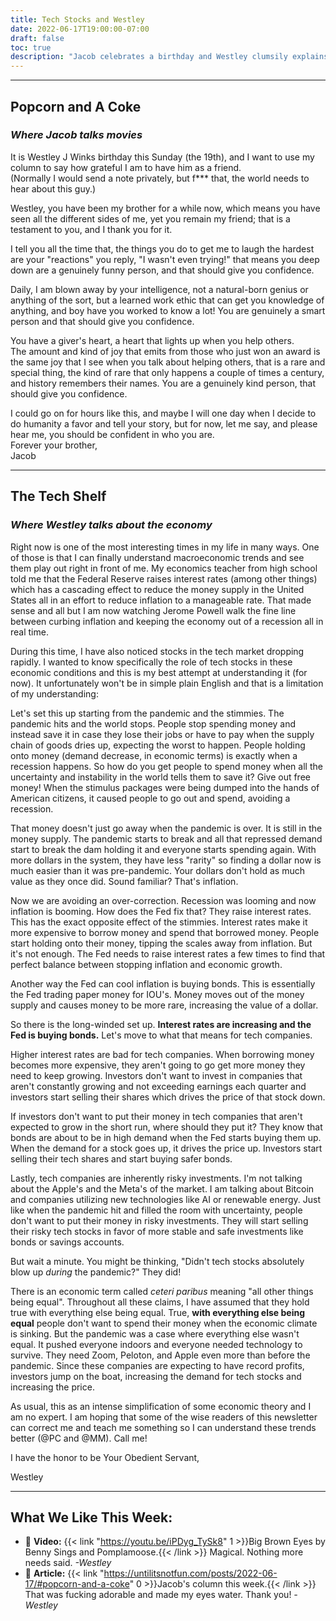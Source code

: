 ```yaml
---
title: Tech Stocks and Westley
date: 2022-06-17T19:00:00-07:00
draft: false
toc: true
description: "Jacob celebrates a birthday and Westley clumsily explains some macroeconomics"
---
```


---

## Popcorn and A Coke
### *Where Jacob talks movies*

It is Westley J Winks birthday this Sunday (the 19th), and I want to use my column to say how grateful I am to have him as a friend.  
(Normally I would send a note privately, but f*** that, the world needs to hear about this guy.)

Westley, you have been my brother for a while now, which means you have seen all the different sides of me, yet you remain my friend; that is a testament to you, and I thank you for it. 

I tell you all the time that, the things you do to get me to laugh the hardest are your "reactions" you reply, "I wasn't even trying!" that means you deep down are a genuinely funny person, and that should give you confidence. 

Daily, I am blown away by your intelligence, not a natural-born genius or anything of the sort, but a learned work ethic that can get you knowledge of anything, and boy have you worked to know a lot! You are genuinely a smart person and that should give you confidence. 

You have a giver's heart, a heart that lights up when you help others.  
The amount and kind of joy that emits from those who just won an award is the same joy that I see when you talk about helping others, that is a rare and special thing, the kind of rare that only happens a couple of times a century, and history remembers their names. You are a genuinely kind person, that should give you confidence. 

I could go on for hours like this, and maybe I will one day when I decide to do humanity a favor and tell your story, but for now, let me say, and please hear me, you should be confident in who you are.  
Forever your brother,  
Jacob

---

## The Tech Shelf
### *Where Westley talks about the economy*

Right now is one of the most interesting times in my life in many ways. One of those is that I can finally understand macroeconomic trends and see them play out right in front of me. My economics teacher from high school told me that the Federal Reserve raises interest rates (among other things) which has a cascading effect to reduce the money supply in the United States all in an effort to reduce inflation to a manageable rate. That made sense and all but I am now watching Jerome Powell walk the fine line between curbing inflation and keeping the economy out of a recession all in real time.

During this time, I have also noticed stocks in the tech market dropping rapidly. I wanted to know specifically the role of tech stocks in these economic conditions and this is my best attempt at understanding it (for now). It unfortunately won't be in simple plain English and that is a limitation of my understanding:

Let's set this up starting from the pandemic and the stimmies. The pandemic hits and the world stops. People stop spending money and instead save it in case they lose their jobs or have to pay when the supply chain of goods dries up, expecting the worst to happen. People holding onto money (demand decrease, in economic terms) is exactly when a recession happens. So how do you get people to spend money when all the uncertainty and instability in the world tells them to save it? Give out free money! When the stimulus packages were being dumped into the hands of American citizens, it caused people to go out and spend, avoiding a recession.

That money doesn't just go away when the pandemic is over. It is still in the money supply. The pandemic starts to break and all that repressed demand start to break the dam holding it and everyone starts spending again. With more dollars in the system, they have less "rarity" so finding a dollar now is much easier than it was pre-pandemic. Your dollars don't hold as much value as they once did. Sound familiar? That's inflation.

Now we are avoiding an over-correction. Recession was looming and now inflation is booming. How does the Fed fix that? They raise interest rates. This has the exact opposite effect of the stimmies. Interest rates make it more expensive to borrow money and spend that borrowed money. People start holding onto their money, tipping the scales away from inflation. But it's not enough. The Fed needs to raise interest rates a few times to find that perfect balance between stopping inflation and economic growth. 

Another way the Fed can cool inflation is buying bonds. This is essentially the Fed trading paper money for IOU's. Money moves out of the money supply and causes money to be more rare, increasing the value of a dollar.

So there is the long-winded set up. **Interest rates are increasing and the Fed is buying bonds.** Let's move to what that means for tech companies.

Higher interest rates are bad for tech companies. When borrowing money becomes more expensive, they aren't going to go get more money they need to keep growing. Investors don't want to invest in companies that aren't constantly growing and not exceeding earnings each quarter and investors start selling their shares which drives the price of that stock down.

If investors don't want to put their money in tech companies that aren't expected to grow in the short run, where should they put it? They know that bonds are about to be in high demand when the Fed starts buying them up. When the demand for a stock goes up, it drives the price up. Investors start selling their tech shares and start buying safer bonds.

Lastly, tech companies are inherently risky investments. I'm not talking about the Apple's and the Meta's of the market. I am talking about Bitcoin and companies utilizing new technologies like AI or renewable energy. Just like when the pandemic hit and filled the room with uncertainty, people don't want to put their money in risky investments. They will start selling their risky tech stocks in favor of more stable and safe investments like bonds or savings accounts.

But wait a minute. You might be thinking, "Didn't tech stocks absolutely blow up *during* the pandemic?" They did! 

There is an economic term called *ceteri paribus* meaning "all other things being equal". Throughout all these claims, I have assumed that they hold true with everything else being equal. True, **with everything else being equal** people don't want to spend their money when the economic climate is sinking. But the pandemic was a case where everything else wasn't equal. It pushed everyone indoors and everyone needed technology to survive. They need Zoom, Peloton, and Apple even more than before the pandemic. Since these companies are expecting to have record profits, investors jump on the boat, increasing the demand for tech stocks and increasing the price.

As usual, this as an intense simplification of some economic theory and I am no expert. I am hoping that some of the wise readers of this newsletter can correct me and teach me something so I can understand these trends better (@PC and @MM). Call me!

I have the honor to be Your Obedient Servant,

Westley

---

## What We Like This Week:
- &#x1F4AC; **Video:** {{< link "https://youtu.be/iPDyg_TySk8" 1 >}}Big Brown Eyes by Benny Sings and Pomplamoose.{{< /link >}} Magical. Nothing more needs said. *-Westley*
- &#x1F4F0; **Article:** {{< link "https://untilitsnotfun.com/posts/2022-06-17/#popcorn-and-a-coke" 0 >}}Jacob's column this week.{{< /link >}} That was fucking adorable and made my eyes water. Thank you! *-Westley*